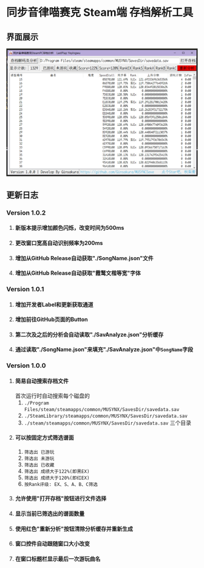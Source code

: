 # 同步音律喵赛克 Steam端 存档解析工具
## 界面展示

![主页面](./ReadmeResources/main1.png "主页面")

## 更新日志
### Version 1.0.2

1. #### 新版本提示增加颜色闪烁，改变时间为500ms
2. #### 更改窗口宽高自动识别频率为200ms
3. #### 增加从GitHub Release自动获取"./SongName.json"文件
4. #### 增加从GitHub Release自动获取"霞鹜文楷等宽"字体

### Version 1.0.1

1. #### 增加开发者Label和更新获取通道
1. #### 增加前往GitHub页面的Button
1. #### 第二次及之后的分析会自动读取"./SavAnalyze.json"分析缓存
1. #### 通过读取"./SongName.json"来填充"./SavAnalyze.json"中`SongName`字段

### Version 1.0.0

1. #### 简易自动搜索存档文件
    首次运行时自动搜索每个磁盘的
    1. `./Program Files/steam/steamapps/common/MUSYNX/SavesDir/savedata.sav`
    2. `./SteamLibrary/steamapps/common/MUSYNX/SavesDir/savedata.sav`
    3. `./steam/steamapps/common/MUSYNX/SavesDir/savedata.sav`
    三个目录
2. #### 可以按固定方式筛选谱面
    1. `筛选出 已游玩`
    2. `筛选出 未游玩`
    3. `筛选出 已收藏`
    4. `筛选出 成绩大于122%(即黑EX)`
    5. `筛选出 成绩大于120%(即红EX)`
    6. `按Rank评级: EX、S、A、B、C筛选`
3. #### 允许使用"打开存档"按钮进行文件选择
4. #### 显示当前已筛选出的谱面数量
5. #### 使用红色"重新分析"按钮清除分析缓存并重新生成
6. #### 窗口控件自动跟随窗口大小改变
7. #### 在窗口标题栏显示最后一次游玩曲名